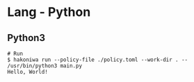 # Lang - Python


## Python3

```console
# Run
$ hakoniwa run --policy-file ./policy.toml --work-dir . -- /usr/bin/python3 main.py
Hello, World!
```
